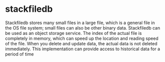 # stackfiledb
 
Stackfiledb stores many small files in a large file, which is a general file in the OS file system; small files can also be other binary data.
Stackfiledb can be used as an object storage service. 
The index of the actual file is completely in memory, which can speed up the location and reading speed of the file.
When you delete and update data, the actual data is not deleted immediately. This implementation can provide access to historical data for a period of time 
